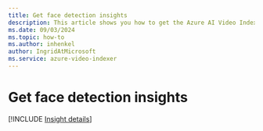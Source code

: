 ```yaml
---
title: Get face detection insights
description: This article shows you how to get the Azure AI Video Indexer face detection insights.
ms.date: 09/03/2024
ms.topic: how-to
ms.author: inhenkel
author: IngridAtMicrosoft
ms.service: azure-video-indexer
---
```


# Get face detection insights

[!INCLUDE [Insight details](./includes/face-detection.md)]
